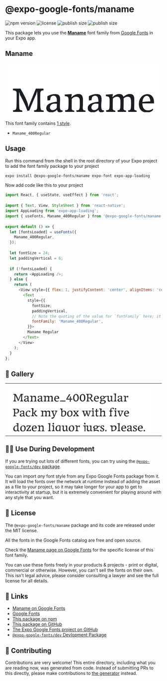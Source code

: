 # @expo-google-fonts/maname

![npm version](https://flat.badgen.net/npm/v/@expo-google-fonts/maname)
![license](https://flat.badgen.net/github/license/expo/google-fonts)
![publish size](https://flat.badgen.net/packagephobia/install/@expo-google-fonts/maname)
![publish size](https://flat.badgen.net/packagephobia/publish/@expo-google-fonts/maname)

This package lets you use the [**Maname**](https://fonts.google.com/specimen/Maname) font family from [Google Fonts](https://fonts.google.com/) in your Expo app.

## Maname

![Maname](./font-family.png)

This font family contains [1 style](#-gallery).

- `Maname_400Regular`

## Usage

Run this command from the shell in the root directory of your Expo project to add the font family package to your project
```sh
expo install @expo-google-fonts/maname expo-font expo-app-loading
```

Now add code like this to your project
```js
import React, { useState, useEffect } from 'react';

import { Text, View, StyleSheet } from 'react-native';
import AppLoading from 'expo-app-loading';
import { useFonts, Maname_400Regular } from '@expo-google-fonts/maname';

export default () => {
  let [fontsLoaded] = useFonts({
    Maname_400Regular,
  });

  let fontSize = 24;
  let paddingVertical = 6;

  if (!fontsLoaded) {
    return <AppLoading />;
  } else {
    return (
      <View style={{ flex: 1, justifyContent: 'center', alignItems: 'center' }}>
        <Text
          style={{
            fontSize,
            paddingVertical,
            // Note the quoting of the value for `fontFamily` here; it expects a string!
            fontFamily: 'Maname_400Regular',
          }}>
          Maname Regular
        </Text>
      </View>
    );
  }
};

```

## 🔡 Gallery


||||
|-|-|-|
|![Maname_400Regular](./Maname_400Regular.ttf.png)||||


## 👩‍💻 Use During Development

If you are trying out lots of different fonts, you can try using the [`@expo-google-fonts/dev` package](https://github.com/expo/google-fonts/tree/master/font-packages/dev#readme).

You can import *any* font style from any Expo Google Fonts package from it. It will load the fonts
over the network at runtime instead of adding the asset as a file to your project, so it may take longer
for your app to get to interactivity at startup, but it is extremely convenient
for playing around with any style that you want.

## 📖 License

The `@expo-google-fonts/maname` package and its code are released under the MIT license.

All the fonts in the Google Fonts catalog are free and open source.

Check the [Maname page on Google Fonts](https://fonts.google.com/specimen/Maname) for the specific license of this font family.

You can use these fonts freely in your products & projects - print or digital, commercial or otherwise. However, you can't sell the fonts on their own. This isn't legal advice, please consider consulting a lawyer and see the full license for all details.

## 🔗 Links

- [Maname on Google Fonts](https://fonts.google.com/specimen/Maname)
- [Google Fonts](https://fonts.google.com/)
- [This package on npm](https://www.npmjs.com/package/@expo-google-fonts/maname)
- [This package on GitHub](https://github.com/expo/google-fonts/tree/master/font-packages/maname)
- [The Expo Google Fonts project on GitHub](https://github.com/expo/google-fonts)
- [`@expo-google-fonts/dev` Devlopment Package](https://github.com/expo/google-fonts/tree/master/font-packages/dev)

## 🤝 Contributing

Contributions are very welcome! This entire directory, including what you are reading now, was generated from code. Instead of submitting PRs to this directly, please make contributions to [the generator](https://github.com/expo/google-fonts/tree/master/packages/generator) instead.
